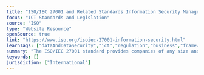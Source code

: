 ```yaml
---
title: "ISO/IEC 27001 and Related Standards Information Security Management"
focus: "ICT Standards and Legislation"
source: "ISO"
type: "Website Resource"
openSource: true
link: "https://www.iso.org/isoiec-27001-information-security.html"
learnTags: ["dataAndDataSecurity","ict","regulation","business","framework"]
summary: "The ISO/IEC 27001 standard provides companies of any size and from all sectors of activity with guidance for establishing, implementing, maintaining and continually improving an information security management system."
keywords: []
jurisdiction: ["International"]
---
```

